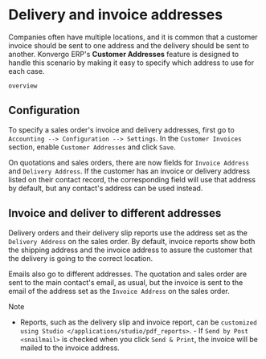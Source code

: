 # Delivery and invoice addresses

Companies often have multiple locations, and it is common that a
customer invoice should be sent to one address and the delivery should
be sent to another. Konvergo ERP's **Customer Addresses** feature is designed to
handle this scenario by making it easy to specify which address to use
for each case.

<div class="seealso">

`overview`

</div>

## Configuration

To specify a sales order's invoice and delivery addresses, first go to
`Accounting
--> Configuration --> Settings`. In the `Customer Invoices` section,
enable `Customer Addresses` and click `Save`.

On quotations and sales orders, there are now fields for
`Invoice Address` and `Delivery Address`. If the customer has an invoice
or delivery address listed on their contact record, the corresponding
field will use that address by default, but any contact's address can be
used instead.

## Invoice and deliver to different addresses

Delivery orders and their delivery slip reports use the address set as
the `Delivery
Address` on the sales order. By default, invoice reports show both the
shipping address and the invoice address to assure the customer that the
delivery is going to the correct location.

Emails also go to different addresses. The quotation and sales order are
sent to the main contact's email, as usual, but the invoice is sent to
the email of the address set as the `Invoice Address` on the sales
order.

> [!NOTE]
> - Reports, such as the delivery slip and invoice report, can be
> `customized using Studio
> </applications/studio/pdf_reports>`. - If `Send by Post <snailmail>`
> is checked when you click `Send & Print`, the invoice will be mailed
> to the invoice address.
